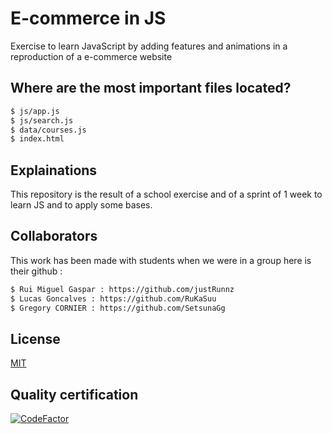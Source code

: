 # E-commerce in JS
 Exercise to learn JavaScript by adding features and animations in a reproduction of a e-commerce website

## Where are the most important files located?

```bash
$ js/app.js
$ js/search.js
$ data/courses.js
$ index.html
```

## Explainations 

This repository is the result of a school exercise and of a sprint of 1 week to learn JS and to apply some bases.

## Collaborators

This work has been made with students when we were in a group here is their github :

```bash
$ Rui Miguel Gaspar : https://github.com/justRunnz
$ Lucas Goncalves : https://github.com/RuKaSuu
$ Gregory CORNIER : https://github.com/SetsunaGg
```

## License
[MIT](https://choosealicense.com/licenses/mit/)

## Quality certification

[![CodeFactor](https://www.codefactor.io/repository/github/ayakork/learning-js/badge)](https://www.codefactor.io/repository/github/ayakork/learning-js)
